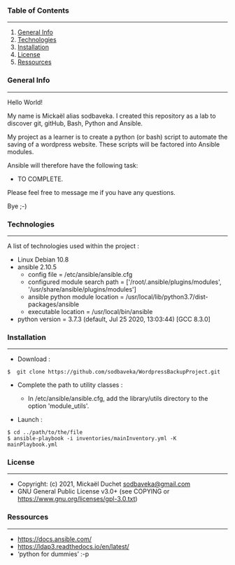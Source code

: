### Table of Contents
***
1. [General Info](#general-info)
2. [Technologies](#technologies)
3. [Installation](#installation)
4. [License](#License)
5. [Ressources](#Ressources)

### General Info
***
Hello World!

My name is Mickaël alias sodbaveka.
I created this repository as a lab to discover git, gitHub, Bash, Python and Ansible.

My project as a learner is to create a python (or bash) script to automate the saving of a wordpress website.
These scripts will be factored into Ansible modules.

Ansible will therefore have the following task:
- TO COMPLETE.

Please feel free to message me if you have any questions.

Bye ;-)

### Technologies
***
A list of technologies used within the project :
* Linux Debian 10.8
* ansible 2.10.5
  * config file = /etc/ansible/ansible.cfg
  * configured module search path = ['/root/.ansible/plugins/modules', '/usr/share/ansible/plugins/modules']
  * ansible python module location = /usr/local/lib/python3.7/dist-packages/ansible
  * executable location = /usr/local/bin/ansible
* python version = 3.7.3 (default, Jul 25 2020, 13:03:44) [GCC 8.3.0]

### Installation
***
* Download :
```
$  git clone https://github.com/sodbaveka/WordpressBackupProject.git
```
* Complete the path to utility classes :
  * In /etc/ansible/ansible.cfg, add the library/utils directory to the option 'module_utils'.

* Launch :
```
$ cd ../path/to/the/file
$ ansible-playbook -i inventories/mainInventory.yml -K mainPlaybook.yml 
```

### License
***
* Copyright: (c) 2021, Mickaël Duchet <sodbaveka@gmail.com>
* GNU General Public License v3.0+ (see COPYING or https://www.gnu.org/licenses/gpl-3.0.txt)

### Ressources
***
* https://docs.ansible.com/
* https://ldap3.readthedocs.io/en/latest/
* ‘python for dummies’ :-p 
